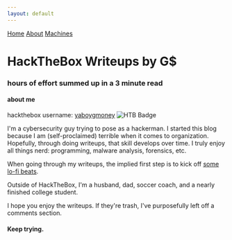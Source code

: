 ```yaml
---
layout: default
---
```

<html>
<div class="topnav">  
  <a href="https://yaboygmoney.github.io/htb/index.html">Home</a>
  <a href="https://yaboygmoney.github.io/htb/about.html">About</a>
  <a href="https://yaboygmoney.github.io/htb/machines.html">Machines</a>
</div>
</html>

# HackTheBox Writeups by G$
### hours of effort summed up in a 3 minute read
#### about me

hackthebox username: [yaboygmoney](https://www.hackthebox.eu/home/users/profile/56685)
![HTB Badge](https://www.hackthebox.eu/badge/image/56685)

I'm a cybersecurity guy trying to pose as a hackerman. I started this blog because I am (self-proclaimed) terrible when 
it comes to organization. Hopefully, through doing writeups, that skill develops over time. I truly enjoy all things nerd: programming,
malware analysis, forensics, etc.

When going through my writeups, the implied first step is to kick off [some lo-fi beats](https://youtu.be/bebuiaSKtU4).

Outside of HackTheBox, I'm a husband, dad, soccer coach, and a nearly finished college student.

I hope you enjoy the writeups. If they're trash, I've purposefully left off a comments section.

#### Keep trying.

